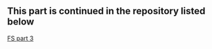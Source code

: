 ## This part is continued in the repository listed below
[FS part 3](https://github.com/niilolehtonen/fullstack_part3)

